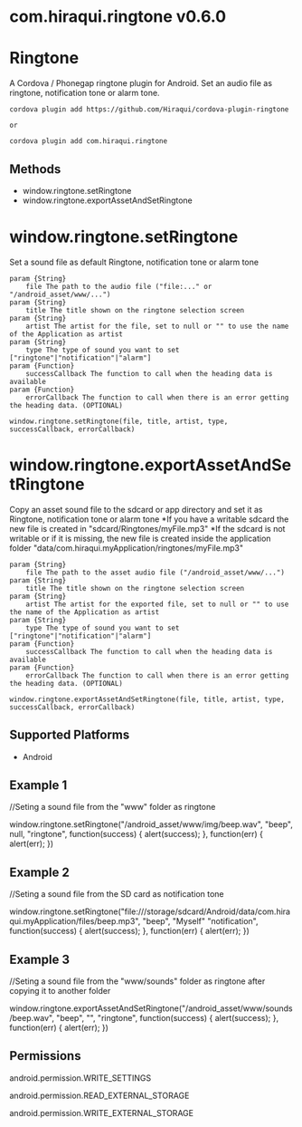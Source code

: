 # com.hiraqui.ringtone v0.6.0

Ringtone
======

A Cordova / Phonegap ringtone plugin for Android. Set an audio file as ringtone, notification tone or alarm tone.

	cordova plugin add https://github.com/Hiraqui/cordova-plugin-ringtone
	
	or

    cordova plugin add com.hiraqui.ringtone

Methods
-------

- window.ringtone.setRingtone
- window.ringtone.exportAssetAndSetRingtone

window.ringtone.setRingtone
=================

Set a sound file as default Ringtone, notification tone or alarm tone

    param {String}
        file The path to the audio file ("file:..." or "/android_asset/www/...")
    param {String}
        title The title shown on the ringtone selection screen
    param {String}
    	artist The artist for the file, set to null or "" to use the name of the Application as artist
    param {String}
        type The type of sound you want to set ["ringtone"|"notification"|"alarm"]
    param {Function}
        successCallback The function to call when the heading data is available
    param {Function}
        errorCallback The function to call when there is an error getting the heading data. (OPTIONAL)
    
    window.ringtone.setRingtone(file, title, artist, type, successCallback, errorCallback)

window.ringtone.exportAssetAndSetRingtone
=================

Copy an asset sound file to the sdcard or app directory and set it as Ringtone, notification tone or alarm tone
*If you have a writable sdcard the new file is created in "sdcard/Ringtones/myFile.mp3"
*If the sdcard is not writable or if it is missing, the new file is created inside the application folder "data/com.hiraqui.myApplication/ringtones/myFile.mp3"

    param {String}
        file The path to the asset audio file ("/android_asset/www/...")
    param {String}
        title The title shown on the ringtone selection screen
    param {String}
    	artist The artist for the exported file, set to null or "" to use the name of the Application as artist
    param {String}
        type The type of sound you want to set ["ringtone"|"notification"|"alarm"]
    param {Function}
        successCallback The function to call when the heading data is available
    param {Function}
        errorCallback The function to call when there is an error getting the heading data. (OPTIONAL)
    
    window.ringtone.exportAssetAndSetRingtone(file, title, artist, type, successCallback, errorCallback)

Supported Platforms
-------------------

- Android

Example 1
---------

//Seting a sound file from the "www" folder as ringtone

window.ringtone.setRingtone("/android_asset/www/img/beep.wav",
			    "beep",
			    null,
			    "ringtone",
			    function(success) {
			    alert(success);
			    },
			    function(err) {
			    alert(err);
			    })
			    
Example 2
---------

//Seting a sound file from the SD card as notification tone

window.ringtone.setRingtone("file:///storage/sdcard/Android/data/com.hiraqui.myApplication/files/beep.mp3",
			    "beep",
			    "Myself"
			    "notification",
			    function(success) {
			    alert(success);
			    },
			    function(err) {
			    alert(err);
			    })

Example 3
---------

//Seting a sound file from the "www/sounds" folder as ringtone after copying it to another folder

window.ringtone.exportAssetAndSetRingtone("/android_asset/www/sounds/beep.wav",
			    "beep",
			    "",
			    "ringtone",
			    function(success) {
			    alert(success);
			    },
			    function(err) {
			    alert(err);
			    })

Permissions
-----------

android.permission.WRITE_SETTINGS

android.permission.READ_EXTERNAL_STORAGE

android.permission.WRITE_EXTERNAL_STORAGE
